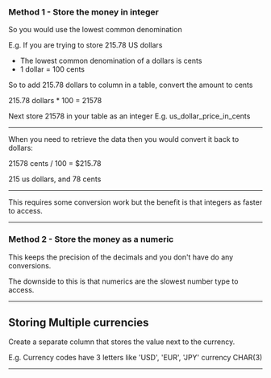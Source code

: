 ### Method 1 - Store the money in integer

So you would use the lowest common denomination

E.g. If you are trying to store 215.78 US dollars

- The lowest common denomination of a dollars is cents
- 1 dollar = 100 cents

So to add 215.78 dollars to column in a table, convert the amount to cents

215.78 dollars * 100 = 21578 

Next store 21578 in your table as an integer
E.g. us_dollar_price_in_cents

_______________________________________________________________________________
When you need to retrieve the data then you would convert it back to dollars:

21578 cents / 100 = $215.78 

215 us dollars, and 78 cents

_______________________________________________________________________________

This requires some conversion work but the benefit is that integers as faster
to access.
_______________________________________________________________________________
### Method 2 - Store the money as a numeric

This keeps the precision of the decimals 
and you don't have do any conversions.

The downside to this is that numerics are the slowest number type to access.

_______________________________________________________________________________
## Storing Multiple currencies

Create a separate column that stores the value next to the currency.

E.g. Currency codes have 3 letters like 'USD', 'EUR', 'JPY'
currency CHAR(3)

_______________________________________________________________________________
